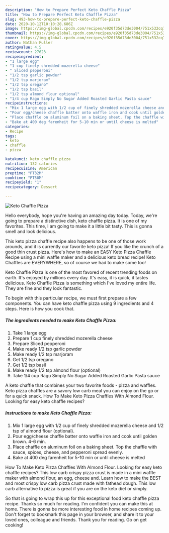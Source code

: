 ```yaml
---
description: "How to Prepare Perfect Keto Chaffle Pizza"
title: "How to Prepare Perfect Keto Chaffle Pizza"
slug: 493-how-to-prepare-perfect-keto-chaffle-pizza
date: 2020-10-12T10:10:28.686Z
image: https://img-global.cpcdn.com/recipes/e920f35d73de3004/751x532cq70/keto-chaffle-pizza-recipe-main-photo.jpg
thumbnail: https://img-global.cpcdn.com/recipes/e920f35d73de3004/751x532cq70/keto-chaffle-pizza-recipe-main-photo.jpg
cover: https://img-global.cpcdn.com/recipes/e920f35d73de3004/751x532cq70/keto-chaffle-pizza-recipe-main-photo.jpg
author: Nathan Fuller
ratingvalue: 4.5
reviewcount: 27623
recipeingredient:
- "1 large egg"
- "1 cup finely shredded mozerella cheese"
- " Sliced pepperoni"
- "1/2 tsp garlic powder"
- "1/2 tsp marjoram"
- "1/2 tsp oregano"
- "1/2 tsp basil"
- "1/2 tsp almond flour optional"
- "1/4 cup Ragu Simply No Sugar Added Roasted Garlic Pasta sauce"
recipeinstructions:
- "Mix 1 large egg with 1/2 cup of finely shredded mozerella cheese and 1/2 tsp of almond flour (optional)."
- "Pour egg/cheese chaffle batter onto waffle iron and cook until golden brown. 4-6 min."
- "Place chaffle on aluminum foil on a baking sheet. Top the chaffle with sauce, spices, cheese, and pepperoni spread evenly."
- "Bake at 400 deg farenheit for 5-10 min or until cheese is melted"
categories:
- Recipe
tags:
- keto
- chaffle
- pizza

katakunci: keto chaffle pizza 
nutrition: 132 calories
recipecuisine: American
preptime: "PT32M"
cooktime: "PT50M"
recipeyield: "1"
recipecategory: Dessert

---
```



![Keto Chaffle Pizza](https://img-global.cpcdn.com/recipes/e920f35d73de3004/751x532cq70/keto-chaffle-pizza-recipe-main-photo.jpg)

Hello everybody, hope you're having an amazing day today. Today, we're going to prepare a distinctive dish, keto chaffle pizza. It is one of my favorites. This time, I am going to make it a little bit tasty. This is gonna smell and look delicious.

This keto pizza chaffle recipe also happens to be one of those work arounds, and it is currently our favorite keto pizza! If you like the crunch of a good thin crust pizza. Here&#39;s how to make an EASY Keto Pizza Chaffle Recipe using a mini waffle maker and a delicious keto bread recipe! Keto Chaffles are EVERYWHERE, so of course we had to make some too!

Keto Chaffle Pizza is one of the most favored of recent trending foods on earth. It's enjoyed by millions every day. It's easy, it is quick, it tastes delicious. Keto Chaffle Pizza is something which I've loved my entire life. They are fine and they look fantastic.


To begin with this particular recipe, we must first prepare a few components. You can have keto chaffle pizza using 9 ingredients and 4 steps. Here is how you cook that.

<!--inarticleads1-->

##### The ingredients needed to make Keto Chaffle Pizza:

1. Take 1 large egg
1. Prepare 1 cup finely shredded mozerella cheese
1. Prepare  Sliced pepperoni
1. Make ready 1/2 tsp garlic powder
1. Make ready 1/2 tsp marjoram
1. Get 1/2 tsp oregano
1. Get 1/2 tsp basil
1. Make ready 1/2 tsp almond flour (optional)
1. Take 1/4 cup Ragu Simply No Sugar Added Roasted Garlic Pasta sauce


A keto chaffle that combines your two favorite foods - pizza and waffles. Keto pizza chaffles are a savory low carb meal you can enjoy on the go or for a quick snack. How To Make Keto Pizza Chaffles With Almond Flour. Looking for easy keto chaffle recipes? 

<!--inarticleads2-->

##### Instructions to make Keto Chaffle Pizza:

1. Mix 1 large egg with 1/2 cup of finely shredded mozerella cheese and 1/2 tsp of almond flour (optional).
1. Pour egg/cheese chaffle batter onto waffle iron and cook until golden brown. 4-6 min.
1. Place chaffle on aluminum foil on a baking sheet. Top the chaffle with sauce, spices, cheese, and pepperoni spread evenly.
1. Bake at 400 deg farenheit for 5-10 min or until cheese is melted


How To Make Keto Pizza Chaffles With Almond Flour. Looking for easy keto chaffle recipes? This low carb crispy pizza crust is made in a mini waffle maker with almond flour, an egg, cheese and. Learn how to make the BEST and most crispy low carb pizza crust made with fathead dough. This low carb alternative to pizza is great if you are on the keto diet or simply. 

So that is going to wrap this up for this exceptional food keto chaffle pizza recipe. Thanks so much for reading. I'm confident you can make this at home. There is gonna be more interesting food in home recipes coming up. Don't forget to bookmark this page in your browser, and share it to your loved ones, colleague and friends. Thank you for reading. Go on get cooking!
